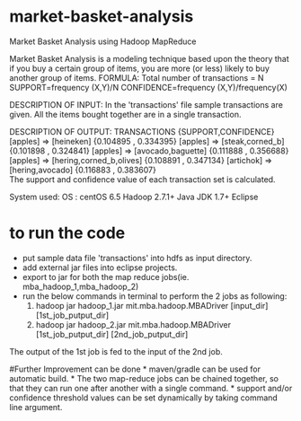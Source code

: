 # market-basket-analysis
Market Basket Analysis using Hadoop MapReduce

Market Basket Analysis is a modeling technique based upon the theory that if you buy a certain group of items, you are more (or less) likely to buy another group of items.
FORMULA: 
    Total number of transactions = N
    SUPPORT=frequency (X,Y)/N
    CONFIDENCE=frequency (X,Y)/frequency(X)

DESCRIPTION OF INPUT:
    In the 'transactions' file sample transactions are given. All the items bought together are in a single transaction.
    
DESCRIPTION OF OUTPUT:
    TRANSACTIONS             {SUPPORT,CONFIDENCE}
    [apples] => [heineken] {0.104895 , 0.334395}
    [apples] => [steak,corned_b] {0.101898 , 0.324841}
    [apples] => [avocado,baguette] {0.111888 , 0.356688}
    [apples] => [hering,corned_b,olives] {0.108891 , 0.347134}
    [artichok] => [hering,avocado] {0.116883 , 0.383607}    
The support and confidence value of each transaction set is calculated.

System used:
    OS : centOS 6.5
    Hadoop 2.7.1+
    Java JDK 1.7+
    Eclipse
    
# to run the code 

 * put sample data file 'transactions' into hdfs as input directory.
 * add external jar files into eclipse projects.
 * export to jar for both the map reduce jobs(ie. mba_hadoop_1,mba_hadoop_2)
 * run the below commands in terminal to perform the 2 jobs as following:
    1) hadoop jar hadoop_1.jar mit.mba.hadoop.MBADriver [input_dir] [1st_job_putput_dir]
    2) hadoop jar hadoop_2.jar mit.mba.hadoop.MBADriver [1st_job_putput_dir] [2nd_job_putput_dir]
    
The output of the 1st job is fed to the input of the 2nd job.

#Further Improvement can be done
    * maven/gradle can be used for automatic build.
    * The two map-reduce jobs can be chained together, so that they can run one after another with a single command.
    * support and/or confidence threshold values can be set dynamically by taking command line argument.
